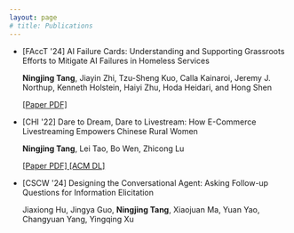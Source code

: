 ```yaml
---
layout: page
# title: Publications
---
```


<div>
<ul class="list-posts">
<li class="post-teaser">
<span class="post-teaser__title">[FAccT '24] AI Failure Cards: Understanding and Supporting Grassroots Efforts to Mitigate AI Failures in Homeless Services </span>
<p class="pub__author">
<strong>Ningjing Tang</strong>, Jiayin Zhi, Tzu-Sheng Kuo, Calla Kainaroi, Jeremy J. Northup, Kenneth Holstein, Haiyi Zhu, Hoda Heidari, and Hong Shen
</p>
</p>
<p class="pub__link">
<a href="./assets/facct-60.pdf">
[Paper PDF]
</a>
</p>
</li>
<li class="post-teaser">
<span class="post-teaser__title">[CHI '22] Dare to Dream, Dare to Livestream: How E-Commerce Livestreaming Empowers Chinese Rural Women</span>
<p class="pub__author">
<strong>Ningjing Tang</strong>, Lei Tao, Bo Wen, Zhicong Lu 
</p>
<p class="pub__link">
<a href="./assets/chi22-528.pdf">
[Paper PDF]
</a>
<a href="https://dl.acm.org/doi/abs/10.1145/3491102.3517634">
[ACM DL]
</a>
</p>
</li>

<li class="post-teaser">
<span class="post-teaser__title">[CSCW '24] Designing the Conversational Agent: Asking Follow-up Questions for Information Elicitation</span>
<p class="pub__author">
Jiaxiong Hu, Jingya Guo, <strong>Ningjing Tang</strong>, Xiaojuan Ma, Yuan Yao, Changyuan Yang, Yingqing Xu
</p>
</li>
</ul>
</div>
